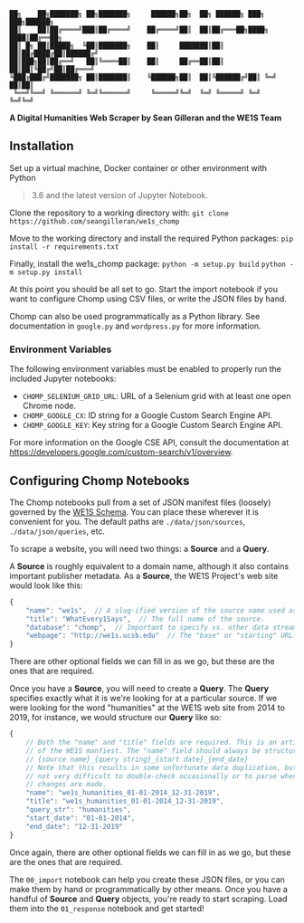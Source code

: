 ```
██╗    ██╗███████╗ ██╗███████╗     ██████╗██╗  ██╗ ██████╗ ███╗   ███╗██████╗ 
██║    ██║██╔════╝███║██╔════╝    ██╔════╝██║  ██║██╔═══██╗████╗ ████║██╔══██╗
██║ █╗ ██║█████╗  ╚██║███████╗    ██║     ███████║██║   ██║██╔████╔██║██████╔╝
██║███╗██║██╔══╝   ██║╚════██║    ██║     ██╔══██║██║   ██║██║╚██╔╝██║██╔═══╝ 
╚███╔███╔╝███████╗ ██║███████║    ╚██████╗██║  ██║╚██████╔╝██║ ╚═╝ ██║██║     
 ╚══╝╚══╝ ╚══════╝ ╚═╝╚══════╝     ╚═════╝╚═╝  ╚═╝ ╚═════╝ ╚═╝     ╚═╝╚═╝     
```

**A Digital Humanities Web Scraper by Sean Gilleran and the WE1S Team**

## Installation

Set up a virtual machine, Docker container or other environment with Python
>3.6 and the latest version of Jupyter Notebook.

Clone the repository to a working directory with:
`git clone https://github.com/seangilleran/we1s_chomp`

Move to the working directory and install the required Python packages:
`pip install -r requirements.txt`

Finally, install the we1s_chomp package:
`python -m setup.py build`
`python -m setup.py install`

At this point you should be all set to go. Start the import notebook if you
want to configure Chomp using CSV files, or write the JSON files by hand.

Chomp can also be used programmatically as a Python library. See documentation
in `google.py` and `wordpress.py` for more information.


### Environment Variables

The following environment variables must be enabled to properly run the
included Jupyter notebooks:

- `CHOMP_SELENIUM_GRID_URL`: URL of a Selenium grid with at least one open
  Chrome node.
- `CHOMP_GOOGLE_CX`: ID string for a Google Custom Search Engine API.
- `CHOMP_GOOGLE_KEY`: Key string for a Google Custom Search Engine API.

For more information on the Google CSE API, consult the documentation at
https://developers.google.com/custom-search/v1/overview.


## Configuring Chomp Notebooks

The Chomp notebooks pull from a set of JSON manifest files (loosely)
governed by the [WE1S Schema](https://github.com/whatevery1says/manifest/).
You can place these wherever it is convenient for you. The default paths are
`./data/json/sources`, `./data/json/queries`, etc.

To scrape a website, you will need two things: a **Source** and a **Query**.

A **Source** is roughly equivalent to a domain name, although it also contains
important publisher metadata. As a **Source**, the WE1S Project's web site
would look like this:

```javascript
{
    "name": "we1s",  // A slug-ified version of the source name used as an ID.
    "title": "WhatEvery1Says",  // The full name of the source.
    "database": "chomp",  // Important to specify vs. other data streams.
    "webpage": "http://we1s.ucsb.edu"  // The "base" or "starting" URL.
}
```

There are other optional fields we can fill in as we go, but these are the ones
that are required.

Once you have a **Source**, you will need to create a **Query**. The **Query**
specifies exactly what it is we're looking for at a particular source. If we
were looking for the word "humanities" at the WE1S web site from 2014 to 2019,
for instance, we would structure our **Query** like so:

```javascript
{
    // Both the "name" and "title" fields are required. This is an artifact
    // of the WE1S manfiest. The "name" field should always be structured thus:
    // {source name}_{query string}_{start date}_{end_date}
    // Note that this results in some unfortunate data duplication, but it is
    // not very difficult to double-check occasionally or to parse whenever
    // changes are made.
    "name": "we1s_humanities_01-01-2014_12-31-2019",
    "title": "we1s_humanities_01-01-2014_12-31-2019",
    "query_str": "humanities",
    "start_date": "01-01-2014",
    "end_date": "12-31-2019"
}
```

Once again, there are other optional fields we can fill in as we go, but these
are the ones that are required.

The `00_import` notebook can help you create these JSON files, or you can
make them by hand or programmatically by other means. Once you have a handful
of **Source** and **Query** objects, you're ready to start scraping. Load them
into the `01_response` notebook and get started!
